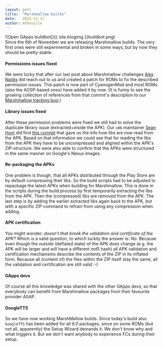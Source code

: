 ```yaml
---
layout: post
title:  "Marshmallow builds"
date:   2015-11-17
author: mfonville
---
```

<div markdown='1'>
![Open GApps buildbot]({{ site.blogimg }}buildbot.png)
</div>
Since the 6th of November we are releasing Marshmallow builds. The very first ones were still experimental and broken in some ways, but by now they should be pretty stable.

#### Permissions issues fixed
We were lucky that after our last post about Marshmallow challenges [Alex Naidis](https://github.com/TheCrazyLex) did reach out to us and created a patch for ROMs to fix the described permission issues. This patch is now part of CyanogenMod and most ROMs (also the AOSP-based ones) have added it by now. (It is funny to see the growing collection of references from that commit's description to our [Marshmallow tracking bug](https://github.com/opengapps/opengapps/issues/93).)

#### Library issues fixed
After these permission problems were fixed we still had to solve the duplicate library issue (extracted+inside the APK).
Our `x86` maintainer [Sean Hoyt](https://github.com/orgs/opengapps/people/deadman96385) did find [this commit]( https://github.com/android/platform_frameworks_base/commit/ff193d642eea7128faad837d19e347cd25212c27 ) that gave us the info how libs are now read from the APK.
Based on that information we could see that for reading the libs from the APK they have to be uncompressed and aligned within the APK's ZIP-structure. We were also able to confirm that the APKs were structured in the same manner on Google's Nexus images.

#### Re-packaging the APKs
One problem is though, that all APKs distributed through the Play Store are by default compressing their libs. So the build scripts had to be adjusted to repackage the latest APKs when building for Marshmallow. This is done in the scripts during the build process by first temporarily extracting the libs from the APK. Then the (compressed) libs are removed from the APK. The last step is by adding the earlier extracted libs again back to the APK, but with a specific ZIP command to refrain from using any compression when adding.

#### APK certification
You might wonder: *doesn't that break the validation and certificate of the APK?* Which is a valid question, to which luckily the answer is: *No*. Because even though the *outside* (deflated state) of the APK does change (e.g. the APK will be larger and will have a different md5 hash) all APK validation and certification mechanisms describe the contents of the ZIP in its inflated form. Because all (content of) the files within the ZIP itself stay the same, all the validation and certification are still valid :-)

#### GApps devs
Of course all this knowledge was shared with the other GApps devs, so that everybody can benefit from Marshmallow packages from their favourite provider ASAP.

#### GoogleTTS
So we have now working MarshMallow builds. Since today's build also `GoogleTTS` has been added for all *6.0* packages, since on some ROMs (but not all, apparently) the Setup Wizard demands it. We don't know why and what triggers it. But we don't want anybody to experience FCs during their setup.﻿
